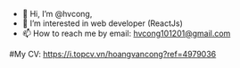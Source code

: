 - 👋 Hi, I’m @hvcong, 
- 👀 I’m interested in web developer (ReactJs)
- 📫 How to reach me by email: hvcong101201@gmail.com

#My CV: https://i.topcv.vn/hoangvancong?ref=4979036


<!---
hvcong/hvcong is a ✨ special ✨ repository because its `README.md` (this file) appears on your GitHub profile.
You can click the Preview link to take a look at your changes.
--->
